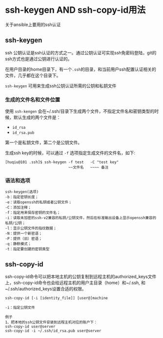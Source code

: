 # ssh-keygen AND ssh-copy-id用法

关于ansible上要用的ssh认证

## ssh-keygen

ssh 公钥认证是ssh认证的方式之一。通过公钥认证可实现ssh免密码登陆，git的ssh方式也是通过公钥进行认证的。

在用户目录的home目录下，有一个`.ssh`的目录，和当前用户ssh配置认证相关的文件，几乎都在这个目录下。

`ssh-keygen` 可用来生成ssh公钥认证所需的公钥和私钥文件

### 生成的文件名和文件位置

使用 `ssh-kengen` 会在~/.ssh/目录下生成两个文件，不指定文件名和密钥类型的时候，默认生成的两个文件是：

- `id_rsa`
- `id_rsa.pub`

第一个是私钥文件，第二个是公钥文件。

生成ssh key的时候，可以通过 `-f` 选项指定生成文件的文件名，如下:

```
[huqiu@101 .ssh]$ ssh-keygen -f test   -C "test key"
                             ~~文件名   ~~~~ 备注
```

### 语法和选项

```
ssh-keygen(选项)
-b：指定密钥长度； 
-e：读取openssh的私钥或者公钥文件； 
-C：添加注释； 
-f：指定用来保存密钥的文件名； 
-i：读取未加密的ssh-v2兼容的私钥/公钥文件，然后在标准输出设备上显示openssh兼容的私钥/公钥； 
-l：显示公钥文件的指纹数据； 
-N：提供一个新密语； 
-P：提供（旧）密语； 
-q：静默模式； 
-t：指定要创建的密钥类型

```

## ssh-copy-id

ssh-copy-id命令可以把本地主机的公钥复制到远程主机的authorized_keys文件上，ssh-copy-id命令也会给远程主机的用户主目录（home）和~/.ssh, 和~/.ssh/authorized_keys设置合适的权限。

```
ssh-copy-id [-i [identity_file]] [user@]machine

-i：指定公钥文件

例子
1、把本地的ssh公钥文件安装到远程主机对应的账户下：
ssh-copy-id user@server 
ssh-copy-id -i ~/.ssh/id_rsa.pub user@server
```

